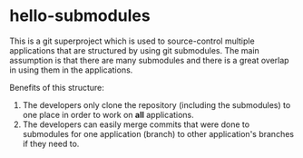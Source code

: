 # hello-submodules
This is a git superproject which is used to source-control multiple applications that are structured by using git submodules. The main assumption is that there are many submodules and there is a great overlap in using them in the applications. 

Benefits of this structure:
1. The developers only clone the repository (including the submodules) to one place in order to work on __all__ applications.
1. The developers can easily merge commits that were done to submodules for one application (branch) to other application's branches if they need to. 

